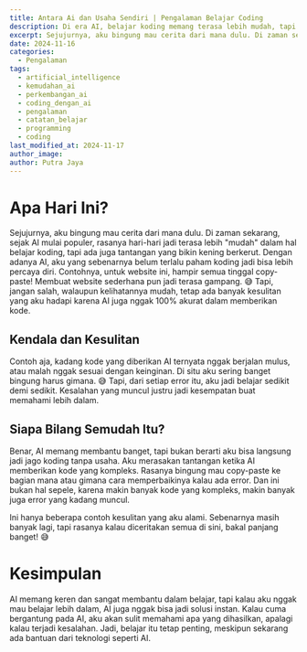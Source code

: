 ```yaml
---
title: Antara Ai dan Usaha Sendiri | Pengalaman Belajar Coding
description: Di era AI, belajar koding memang terasa lebih mudah, tapi perjalanan menjadi programmer tidak sesederhana copy-paste semata. Dalam catatan ini, aku berbagi pengalaman bagaimana AI membantu, namun juga penuh tantangan saat menghadapi error dan kode kompleks. Ini cerita tentang proses belajar, kesalahan yang jadi pelajaran, dan kenapa usaha sendiri tetap penting meski ada teknologi canggih.
excerpt: Sejujurnya, aku bingung mau cerita dari mana dulu. Di zaman sekarang, sejak AI mulai populer, rasanya hari-hari jadi terasa lebih "mudah" dalam hal belajar koding, tapi ada juga tantangan yang bikin kening berkerut. Dengan adanya AI, aku yang sebenarnya belum terlalu paham koding jadi bisa lebih percaya diri.
date: 2024-11-16
categories:
  - Pengalaman
tags:
  - artificial_intelligence
  - kemudahan_ai
  - perkembangan_ai
  - coding_dengan_ai
  - pengalaman
  - catatan_belajar
  - programming
  - coding
last_modified_at: 2024-11-17
author_image: 
author: Putra Jaya
---
```

# Apa Hari Ini?

Sejujurnya, aku bingung mau cerita dari mana dulu. Di zaman sekarang, sejak AI mulai populer, rasanya hari-hari jadi terasa lebih "mudah" dalam hal belajar koding, tapi ada juga tantangan yang bikin kening berkerut. Dengan adanya AI, aku yang sebenarnya belum terlalu paham koding jadi bisa lebih percaya diri. Contohnya, untuk website ini, hampir semua tinggal copy-paste! Membuat website sederhana pun jadi terasa gampang. 😅 Tapi, jangan salah, walaupun kelihatannya mudah, tetap ada banyak kesulitan yang aku hadapi karena AI juga nggak 100% akurat dalam memberikan kode.

## Kendala dan Kesulitan

Contoh aja, kadang kode yang diberikan AI ternyata nggak berjalan mulus, atau malah nggak sesuai dengan keinginan. Di situ aku sering banget bingung harus gimana. 😅 Tapi, dari setiap error itu, aku jadi belajar sedikit demi sedikit. Kesalahan yang muncul justru jadi kesempatan buat memahami lebih dalam.

## Siapa Bilang Semudah Itu?

Benar, AI memang membantu banget, tapi bukan berarti aku bisa langsung jadi jago koding tanpa usaha. Aku merasakan tantangan ketika AI memberikan kode yang kompleks. Rasanya bingung mau copy-paste ke bagian mana atau gimana cara memperbaikinya kalau ada error. Dan ini bukan hal sepele, karena makin banyak kode yang kompleks, makin banyak juga error yang kadang muncul.

Ini hanya beberapa contoh kesulitan yang aku alami. Sebenarnya masih banyak lagi, tapi rasanya kalau diceritakan semua di sini, bakal panjang banget! 😅

# Kesimpulan

AI memang keren dan sangat membantu dalam belajar, tapi kalau aku nggak mau belajar lebih dalam, AI juga nggak bisa jadi solusi instan. Kalau cuma bergantung pada AI, aku akan sulit memahami apa yang dihasilkan, apalagi kalau terjadi kesalahan. Jadi, belajar itu tetap penting, meskipun sekarang ada bantuan dari teknologi seperti AI.
